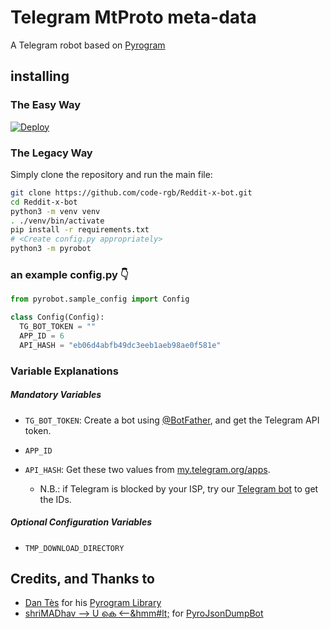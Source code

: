 # Telegram MtProto meta-data

A Telegram robot based on [Pyrogram](https://github.com/pyrogram/pyrogram)

## installing

### The Easy Way

[![Deploy](https://www.herokucdn.com/deploy/button.svg)](https://heroku.com/deploy?template=https://github.com/code-rgb/Reddit-x-bot/main)

### The Legacy Way
Simply clone the repository and run the main file:

```sh
git clone https://github.com/code-rgb/Reddit-x-bot.git
cd Reddit-x-bot
python3 -m venv venv
. ./venv/bin/activate
pip install -r requirements.txt
# <Create config.py appropriately>
python3 -m pyrobot
```

### an example config.py 👇
```py
from pyrobot.sample_config import Config

class Config(Config):
  TG_BOT_TOKEN = ""
  APP_ID = 6
  API_HASH = "eb06d4abfb49dc3eeb1aeb98ae0f581e"
```

### Variable Explanations

##### Mandatory Variables

* `TG_BOT_TOKEN`: Create a bot using [@BotFather](https://telegram.dog/BotFather), and get the Telegram API token.

* `APP_ID`
* `API_HASH`: Get these two values from [my.telegram.org/apps](https://my.telegram.org/apps).
  * N.B.: if Telegram is blocked by your ISP, try our [Telegram bot](https://telegram.dog/UseTGXBot) to get the IDs.


##### Optional Configuration Variables

* `TMP_DOWNLOAD_DIRECTORY`

## Credits, and Thanks to

* [Dan Tès](https://telegram.dog/haskell) for his [Pyrogram Library](https://github.com/pyrogram/pyrogram)
* [shriMADhav --> U കെ <--&hmm#lt;](https://telegram.dog/SpEcHIDe) for [PyroJsonDumpBot](https://github.com/SpEcHiDe/PyroJsonDumpBot)

